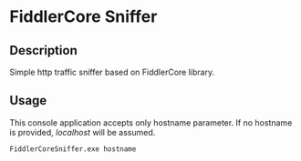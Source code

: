 FiddlerCore Sniffer
===============

Description
------------

Simple http traffic sniffer based on FiddlerCore library.

Usage
------------

This console application accepts only hostname parameter. If no hostname is provided, *localhost* will be assumed.

    FiddlerCoreSniffer.exe hostname
